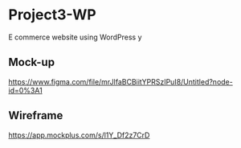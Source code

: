 # Project3-WP
E commerce website using WordPress
y
## Mock-up
https://www.figma.com/file/mrJlfaBCBiitYPRSzIPuI8/Untitled?node-id=0%3A1

## Wireframe 
https://app.mockplus.com/s/l1Y_Df2z7CrD
